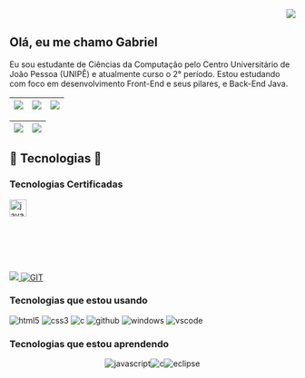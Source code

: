 <img align="right" src="https://komarev.com/ghpvc/?username=Gabb83&color=ff69b4"><br>

## Olá, eu me chamo Gabriel

Eu sou estudante de Ciências da Computação pelo Centro Universitário de João Pessoa (UNIPÊ) e atualmente curso o 2° período. Estou estudando com foco em desenvolvimento Front-End e seus pilares, e Back-End Java.

| <img src="https://github-readme-stats.vercel.app/api?username=Gabb83&show_icons=true&theme=tokyonight"> | <img src="http://github-profile-summary-cards.vercel.app/api/cards/most-commit-language?username=Gabb83&theme=tokyonight"> | <img src="https://github-readme-stats.vercel.app/api/top-langs/?username=Gabb83&layout=compact&theme=tokyonight"> |
| :-: | :-: | :-: |

| <img src="http://github-profile-summary-cards.vercel.app/api/cards/profile-details?username=Gabb83&theme=tokyonight"> | <img src="https://github-readme-streak-stats.herokuapp.com/?user=Gabb83&theme=tokyonight&hide_border=true&date_format=M%20j%5B%2C%20Y%5D&background=1A1B27&stroke=35AFA3&ring=BF91F3&fire=BF91F3&currStreakNum=BF91F3&sideNums=BF91F3&currStreakLabel=BF91F3&sideLabels=BF91F3&dates=35AFA3"> |
| :-: | :-: |

## 🎃 Tecnologias 🌟
### Tecnologias Certificadas
<a href="https://www.devmedia.com.br/certificado/tecnologia/java/gabriel-evangelista-de-almeida">
    <img src="https://img.shields.io/badge/Java-ED8B00?style=for-the-badge&logo=openjdk&logoColor=white"
    alt="java" align="center" height="30px">
  </a>
  <br><br>
<div class="linguagens">
  <a href="https://www.devmedia.com.br/certificado/tecnologia/sql/gabriel-evangelista-de-almeida">
    <img src="https://img.shields.io/badge/MySQL-005C84?style=for-the-badge&logo=mysql&logoColor=white" style="margin-top:80px;">
  </a>
  <a href="https://www.devmedia.com.br/certificado/tecnologia/git/gabriel-evangelista-de-almeida" target="_blank">
    <img src="https://img.shields.io/badge/GIT-E44C30?style=for-the-badge&logo=git&logoColor=white" alt="GIT">
  </a>
<div>
  
### Tecnologias que estou usando 
<div class="linguagens" >
  <img src="https://img.shields.io/badge/HTML5-E34F26?style=for-the-badge&logo=html5&logoColor=white"
    alt="html5" algin="center">
  <img src="https://img.shields.io/badge/CSS3-1572B6?style=for-the-badge&logo=css3&logoColor=white"
    alt="css3" algin="center">
  <img src="https://img.shields.io/badge/C-00599C?style=for-the-badge&logo=c&logoColor=white"
    alt="c" algin="center">
  <img src="https://img.shields.io/badge/GitHub-100000?style=for-the-badge&logo=github&logoColor=white"
    alt="github" algin="center">
  <img src="https://img.shields.io/badge/Windows-0078D6?style=for-the-badge&logo=windows&logoColor=white"
    alt="windows" algin="center">
  <img src="https://img.shields.io/badge/Visual_Studio_Code-0078D4?style=for-the-badge&logo=visual%20studio%20code&logoColor=white"
    alt="vscode" algin="center">
</div>


### Tecnologias que estou aprendendo  
<div class="linguagens" style="display: flex; align-itens: center; justify-content: center;">
  <img src="https://img.shields.io/badge/JavaScript-323330?style=for-the-badge&logo=javascript&logoColor=F7DF1E"
    alt="javascript" algin="center">
  <img src="https://img.shields.io/badge/C-00599C?style=for-the-badge&logo=c&logoColor=white"
    alt="c" algin="center">
  <img src="https://img.shields.io/badge/Eclipse-2C2255?style=for-the-badge&logo=eclipse&logoColor=white"
    alt="eclipse" algin="center">
</div>

<!---->
